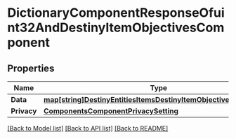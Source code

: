 # DictionaryComponentResponseOfuint32AndDestinyItemObjectivesComponent

## Properties
Name | Type | Description | Notes
------------ | ------------- | ------------- | -------------
**Data** | [**map[string]DestinyEntitiesItemsDestinyItemObjectivesComponent**](Destiny.Entities.Items.DestinyItemObjectivesComponent.md) |  | [optional] 
**Privacy** | [**ComponentsComponentPrivacySetting**](Components.ComponentPrivacySetting.md) |  | [optional] 

[[Back to Model list]](../README.md#documentation-for-models) [[Back to API list]](../README.md#documentation-for-api-endpoints) [[Back to README]](../README.md)


